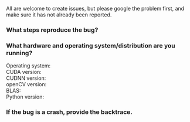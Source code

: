 All are welcome to create issues, but please google the problem first, and make sure it has not already been reported.

### What steps reproduce the bug?

### What hardware and operating system/distribution are you running?
Operating system:  
CUDA version:  
CUDNN version:  
openCV version:  
BLAS:  
Python version:  

### If the bug is a crash, provide the backtrace.
